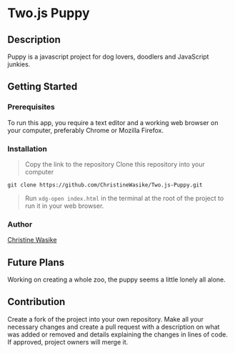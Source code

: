 # Two.js Puppy

## Description

Puppy is a javascript project for dog lovers, doodlers and JavaScript junkies.

## Getting Started

### Prerequisites

To run this app, you require a text editor and a working web browser on your computer, preferably Chrome or Mozilla Firefox.

### Installation

> Copy the link to the repository
> Clone this repository into your computer

```CMD
git clone https://github.com/ChristineWasike/Two.js-Puppy.git
```

> Run `xdg-open index.html` in the terminal at the root of the project to run it in your web browser.

### Author

[Christine Wasike](http://christinewasike.github.io)

## Future Plans

Working on creating a whole zoo, the puppy seems a little lonely all alone.

## Contribution

Create a fork of the project into your own repository. Make all your necessary changes and create a pull request with a description on what was added or removed and details explaining the changes in lines of code. If approved, project owners will merge it.
